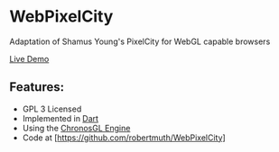 # WebPixelCity

Adaptation of Shamus Young's PixelCity for WebGL capable browsers 

[Live Demo](http://art.muth.org)

## Features:

* GPL 3 Licensed
* Implemented in [Dart](https://www.dartlang.org)
* Using the [ChronosGL Engine](https://github.com/ChronosTeam/ChronosGL)
* Code at [https://github.com/robertmuth/WebPixelCity]  
